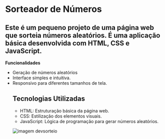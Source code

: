 <h1>Sorteador de Números</h1>
<h2>Este é um pequeno projeto de uma página web que sorteia números aleatórios. É uma aplicação básica desenvolvida com HTML, CSS e JavaScript.</h2>

<b>Funcionalidades</b>

<uL>
  <li>Geração de números aleatórios</li>
  <li>Interface simples e intuitiva.</li>
  <li>Responsivo para diferentes tamanhos de tela.</li>
  <h2>Tecnologias Utilizadas</h2>
<ul> 
<li>HTML: Estruturação básica da página web.</li>
<li>CSS: Estilização dos elementos visuais.</li>
<li>JavaScript: Lógica de programação para gerar números aleatórios.</li>
</ul> 

![imagem devsorteio](https://github.com/hudson-natan01/Pagina-de-Sorteio/assets/171825086/b8b0ffca-b78a-4f58-b2a1-895143ca295e)
